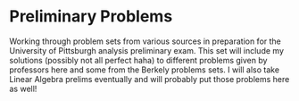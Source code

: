 # Preliminary Problems
Working through problem sets from various sources in preparation for the University of Pittsburgh analysis preliminary exam.  This set will include my solutions (possibly not all perfect haha) to different problems given by professors here and some from the Berkely problems sets.  I will also take Linear Algebra prelims eventually and will probably put those problems here as well!
